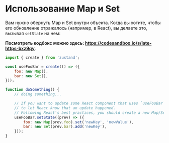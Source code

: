 # Использование Map и Set

Вам нужно обернуть Map и Set внутри объекта. Когда вы хотите, чтобы его обновление отражалось (например, в React), вы делаете это, вызывая `setState` на нем:

**Посмотреть кодбокс можно здесь: <https://codesandbox.io/s/late-https-bxz9qy>**.

```js
import { create } from 'zustand';

const useFooBar = create(() => ({
    foo: new Map(),
    bar: new Set(),
}));

function doSomething() {
    // doing something...

    // If you want to update some React component that uses `useFooBar`, you have to call setState
    // to let React know that an update happened.
    // Following React's best practices, you should create a new Map/Set when updating them:
    useFooBar.setState((prev) => ({
        foo: new Map(prev.foo).set('newKey', 'newValue'),
        bar: new Set(prev.bar).add('newKey'),
    }));
}
```
